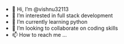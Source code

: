 - 👋 Hi, I’m @vishnu32113
- 👀 I’m interested in full stack development
- 🌱 I’m currently learning python
- 💞️ I’m looking to collaborate on coding skills
- 📫 How to reach me ...

<!---
vishnu32113/vishnu32113 is a ✨ special ✨ repository because its `README.md` (this file) appears on your GitHub profile.
You can click the Preview link to take a look at your changes.
--->
